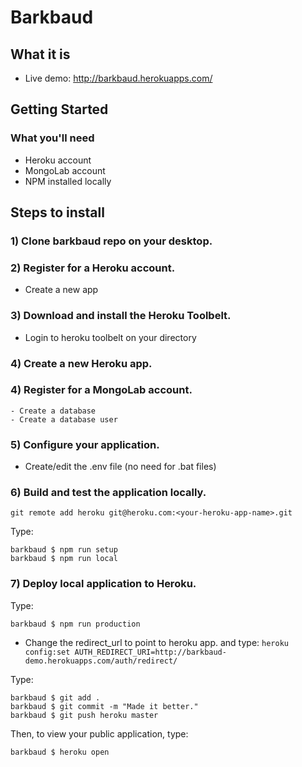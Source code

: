 # Barkbaud

## What it is
- Live demo: http://barkbaud.herokuapps.com/

## Getting Started

### What you'll need

- Heroku account
- MongoLab account
- NPM installed locally

## Steps to install

### 1)  Clone barkbaud repo on your desktop.

### 2)  Register for a Heroku account.
- Create a new app

### 3)  Download and install the Heroku Toolbelt.
- Login to heroku toolbelt on your directory

### 4)  Create a new Heroku app.

### 4)  Register for a MongoLab account.
	- Create a database
	- Create a database user

### 5)  Configure your application.
- Create/edit the .env file (no need for .bat files)

### 6)  Build and test the application locally.

`git remote add heroku git@heroku.com:<your-heroku-app-name>.git`

Type:

```
barkbaud $ npm run setup
barkbaud $ npm run local
```

### 7)  Deploy local application to Heroku.

Type:
```
barkbaud $ npm run production
```

- Change the redirect_url to point to heroku app. and type: `heroku config:set AUTH_REDIRECT_URI=http://barkbaud-demo.herokuapps.com/auth/redirect/`

Type:

```
barkbaud $ git add .
barkbaud $ git commit -m "Made it better."
barkbaud $ git push heroku master
```

Then, to view your public application, type:
```
barkbaud $ heroku open
```
